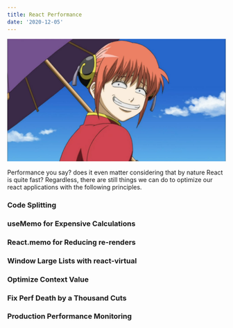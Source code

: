 ```yaml
---
title: React Performance
date: '2020-12-05'
---
```


![performance](./peformance.jpg)

Performance you say? does it even matter considering that by nature React is quite fast? Regardless, there are still things we can do to optimize our react applications with the following principles.

### Code Splitting

### useMemo for Expensive Calculations

### React.memo for Reducing re-renders

### Window Large Lists with react-virtual

### Optimize Context Value

### Fix Perf Death by a Thousand Cuts

### Production Performance Monitoring
